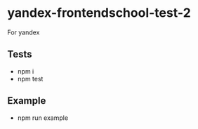 # yandex-frontendschool-test-2
For yandex

## Tests
* npm i
* npm test

## Example
* npm run example
